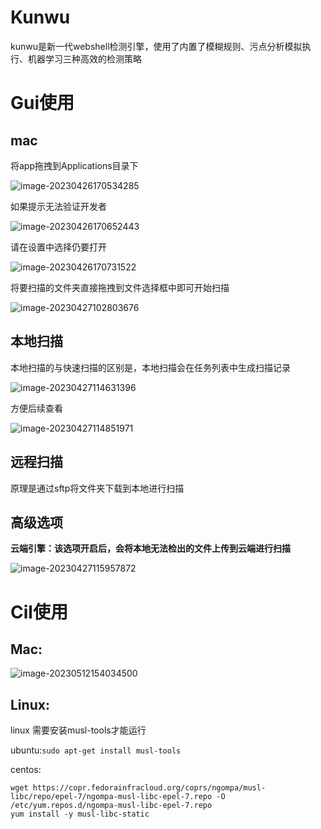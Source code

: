 # Kunwu

kunwu是新一代webshell检测引擎，使用了内置了模糊规则、污点分析模拟执行、机器学习三种高效的检测策略

# Gui使用

## mac

将app拖拽到Applications目录下

![image-20230426170534285](http://139.155.45.67:28090/2023/04/26/673aae87bc356.png)

如果提示无法验证开发者

![image-20230426170652443](http://139.155.45.67:28090/2023/04/26/4cabb06efddde.png)

请在设置中选择仍要打开

![image-20230426170731522](http://139.155.45.67:28090/2023/04/26/cefb27f7538e2.png)

将要扫描的文件夹直接拖拽到文件选择框中即可开始扫描

![image-20230427102803676](http://139.155.45.67:28090/2023/04/27/063e484761c4b.png)



## 本地扫描

本地扫描的与快速扫描的区别是，本地扫描会在任务列表中生成扫描记录

![image-20230427114631396](http://139.155.45.67:28090/2023/04/27/57c213bf51c7d.png)

方便后续查看

![image-20230427114851971](http://139.155.45.67:28090/2023/04/27/55ce4a50605a1.png)



## 远程扫描

原理是通过sftp将文件夹下载到本地进行扫描



## 高级选项

**云端引擎：该选项开启后，会将本地无法检出的文件上传到云端进行扫描**

![image-20230427115957872](http://139.155.45.67:28090/2023/04/27/293c9baa9bdb2.png)

# Cil使用

## Mac:

![image-20230512154034500](http://139.155.45.67:28090/2023/05/12/fd8b4e8c2d4c8.png)

## Linux:

linux 需要安装musl-tools才能运行

ubuntu:`sudo apt-get install musl-tools`

centos:

```shell
wget https://copr.fedorainfracloud.org/coprs/ngompa/musl-libc/repo/epel-7/ngompa-musl-libc-epel-7.repo -O /etc/yum.repos.d/ngompa-musl-libc-epel-7.repo
yum install -y musl-libc-static
```

